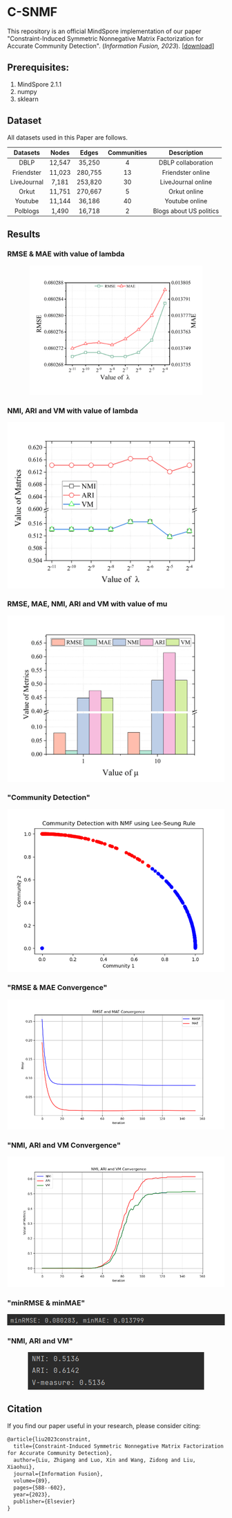 # C-SNMF

This repository is an official MindSpore implementation of our paper "Constraint-Induced Symmetric Nonnegative Matrix Factorization for  Accurate Community Detection". (*Information Fusion, 2023*). [[download](https://www.sciencedirect.com/science/article/abs/pii/S1566253522001300)]


## Prerequisites:

1. MindSpore 2.1.1
2. numpy
3. sklearn


## Dataset

All datasets used in this Paper are follows.

|  Datasets   | Nodes  |  Edges  | Communities |       Description       |
| :---------: | :----: | :-----: | :---------: | :---------------------: |
|    DBLP     | 12,547 | 35,250  |      4      |   DBLP collaboration    |
| Friendster  | 11,023 | 280,755 |     13      |    Friendster online    |
| LiveJournal | 7,181  | 253,820 |     30      |   LiveJournal online    |
|    Orkut    | 11,751 | 270,667 |      5      |      Orkut online       |
|   Youtube   | 11,144 | 36,186  |     40      |     Youtube online      |
|  Polblogs   | 1,490  | 16,718  |      2      | Blogs about US politics |


## Results
### RMSE & MAE with value of lambda
<p align="center">
<img src="imgs/lambda1.png" width="400px" height="300px"/>
</p>

### NMI, ARI and VM with value of lambda
<p align="center">
<img src="imgs/lambda2.png"/>
</p>

### RMSE, MAE, NMI, ARI and VM with value of mu
<p align="center">
<img src="imgs/mu.png"/>
</p>

### "Community Detection"
<p align="center">
<img src="imgs/community_detection.png"/>
</p>


### "RMSE & MAE Convergence"
<p align="center">
<img src="imgs/RMSE_MAE_Convergence.png"/>
</p>

### "NMI, ARI and VM Convergence"
<p align="center">
<img src="imgs/metric_convergence.png"/>
</p>

### "minRMSE & minMAE"
<p align="center">
<img src="imgs/result1.png"/>
</p>

### "NMI, ARI and VM"
<p align="center">
<img src="imgs/result2.png"/>
</p>

## Citation

If you find our paper useful in your research, please consider citing:

```
@article{liu2023constraint,
  title={Constraint-Induced Symmetric Nonnegative Matrix Factorization for Accurate Community Detection},
  author={Liu, Zhigang and Luo, Xin and Wang, Zidong and Liu, Xiaohui},
  journal={Information Fusion},
  volume={89},
  pages={588--602},
  year={2023},
  publisher={Elsevier}
}
```

